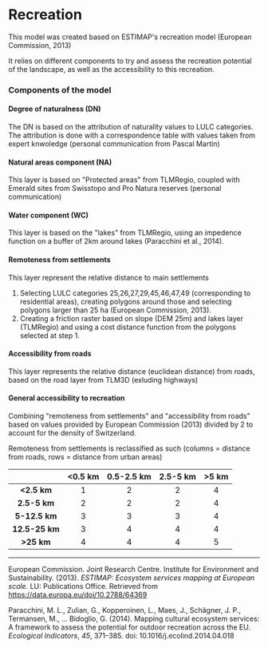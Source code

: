 # Recreation

This model was created based on ESTIMAP's recreation model (European Commission, 2013)

It relies on different components to try and assess the recreation potential of the landscape, as well as the accessibility to this recreation. 

### Components of the model

#### Degree of naturalness (DN)

The DN is based on the attribution of naturality values to LULC categories. The attribution is done with a correspondence table with values taken from expert knwoledge (personal communication from Pascal Martin)

#### Natural areas component (NA)

This layer is based on "Protected areas" from TLMRegio, coupled with Emerald sites from Swisstopo and Pro Natura reserves (personal communication)

#### Water component (WC)

This layer is based on the "lakes" from TLMRegio, using an impedence function on a buffer of 2km around lakes (Paracchini et al., 2014). 

#### Remoteness from settlements

This layer represent the relative distance to main settlements

1. Selecting LULC categories 25,26,27,29,45,46,47,49 (corresponding to residential areas), creating polygons around those and selecting polygons larger than 25 ha (European Commission, 2013).
2. Creating a friction raster based on slope (DEM 25m) and lakes layer (TLMRegio) and using a cost distance function from the polygons selected at step 1.

#### Accessibility from roads

This layer represents the relative distance (euclidean distance) from roads, based on the road layer from TLM3D (exluding highways)

#### General accessibility to recreation

Combining "remoteness from settlements" and "accessibility from roads" based on values provided by European Commission (2013) divided by 2 to account for the density of Switzerland.

Remoteness from settlements is reclassified as such (columns = distance from roads, rows = distance from urban areas)

|                | <0.5 km | 0.5-2.5 km | 2.5-5 km | >5 km |
| :------------: | :-----: | :--------: | :------: | :---: |
|  **<2.5 km**   |    1    |     2      |    2     |   4   |
|  **2.5-5 km**  |    2    |     2      |    2     |   4   |
| **5-12.5 km**  |    3    |     3      |    3     |   4   |
| **12.5-25 km** |    3    |     4      |    4     |   4   |
|   **>25 km**   |    4    |     4      |    4     |   5   |



------

European Commission. Joint Research Centre. Institute for Environment and Sustainability. (2013). *ESTIMAP: Ecosystem services mapping at European scale.* LU: Publications Office. Retrieved from https://data.europa.eu/doi/10.2788/64369

Paracchini, M. L., Zulian, G., Kopperoinen, L., Maes, J., Schägner, J. P., Termansen, M., … Bidoglio, G. (2014). Mapping cultural ecosystem services: A framework to assess the potential for outdoor recreation across the EU. *Ecological Indicators*, *45*, 371–385. doi: 10.1016/j.ecolind.2014.04.018
